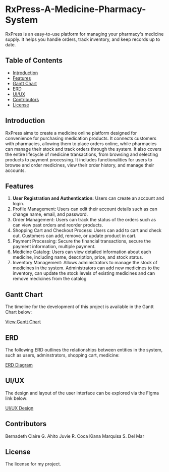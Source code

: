 # RxPress-A-Medicine-Pharmacy-System
RxPress is an easy-to-use platform for managing your pharmacy's medicine supply. It helps you handle orders, track inventory, and keep records up to date.

## Table of Contents
- [Introduction](#introduction)
- [Features](#features)
- [Gantt Chart](#gantt-chart)
- [ERD](#erd)
- [UI/UX](#uiux)
- [Contributors](#contributors)
- [License](#license)

## Introduction
RxPress aims to create a medicine online platform designed for convenience for purchasing medication products. It connects customers with pharmacies, allowing them to place orders online, while pharmacies can manage their stock and track orders through the system. It also covers the entire lifecycle of medicine transactions, from browsing and selecting products to payment processing. It includes functionalities for users to browse and order medicines, view their order history, and manage their accounts.

## Features
1. **User Registration and Authentication:** Users can create an account and login.
2. Profile Management: Users can edit their account details such as can change name, email, and password.
3. Order Management: Users can track the status of the orders such as can view past orders and reorder products.
4. Shopping Cart and Checkout Process: Users can add to cart and check out. Customers can add, remove, or update product in cart.
5. Payment Processing: Secure the financial transactions, secure the payment information, multiple payment.
6. Medicine Catalog: Users can view detailed information about each medicine, including name, description, price, and stock status.
7. Inventory Management: Allows administrators to manage the stock of medicines in the system. Administrators can add new medicines to the inventory, can update the stock levels of existing medicines and can remove medicines from the catalog

## Gantt Chart
The timeline for the development of this project is available in the Gantt Chart below:

[View Gantt Chart](https://yourlinktoganttchart.com)

## ERD
The following ERD outlines the relationships between entities in the system, such as users, adminstrators, shopping cart, medicine:

[ERD Diagram](https://drive.google.com/file/d/15EeDtZ7D4PGuASBMvxIvKe2dKOj4FEAc/view?usp=sharing)

## UI/UX
The design and layout of the user interface can be explored via the Figma link below:

[UI/UX Design](https://www.figma.com/design/hclbwOZiAfHJtQUMpU0ufz/CSIT284---UI%2FUX?node-id=0-1&t=obRXPnsg7D4mSdYi-1)

## Contributors
Bernadeth Claire G. Ahito
Juvie R. Coca
Kiana Marquisa S. Del Mar

## License
The license for my project.
